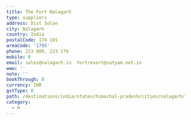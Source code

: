 ```yaml
---
title: The Fort Nalagarh
type: suppliers
address: Dist Solan
city: Nalagarh
country: India
postalCode: 174 101
areaCode: '1795'
phone: 223 009, 223 179
mobile: 0
email: sales@nalagarh.in  fortresort@satyam.net.in
www: ''
note: ''
bookThrough: 0
currency: INR
gstType: 0
path: /destinations/india/states/himachal-pradesh/cities/nalagarh/
category:
  - H
---
```


